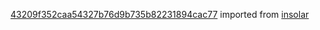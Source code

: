 [43209f352caa54327b76d9b735b82231894cac77](https://github.com/insolar/insolar/commit/43209f352caa54327b76d9b735b82231894cac77) imported from [insolar](https://github.com/insolar/insolar)
